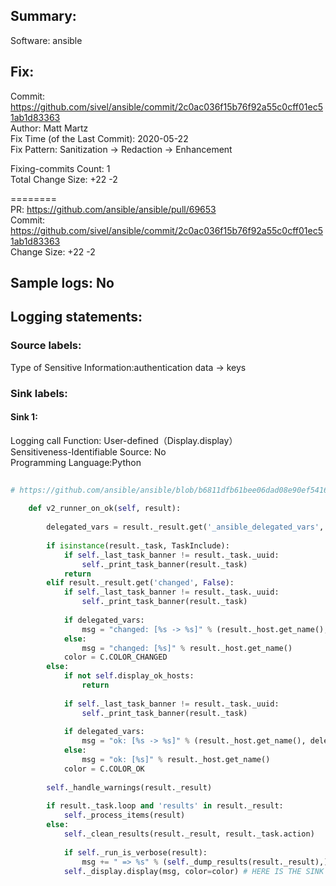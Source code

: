 ## Summary:  
Software: ansible  
## Fix:  
Commit: https://github.com/sivel/ansible/commit/2c0ac036f15b76f92a55c0cff01ec51ab1d83363  
Author: Matt Martz  
Fix Time (of the Last Commit): 2020-05-22  
Fix Pattern: Sanitization -> Redaction -> Enhancement  
  
  
Fixing-commits Count: 1  
Total Change Size: +22 -2  
  
========  
PR: https://github.com/ansible/ansible/pull/69653  
Commit: https://github.com/sivel/ansible/commit/2c0ac036f15b76f92a55c0cff01ec51ab1d83363  
Change Size: +22 -2  
## Sample logs: No  
## Logging statements:  
### Source labels:  
Type of Sensitive Information:authentication data -> keys   
### Sink labels:  
#### Sink 1:  
Logging call Function:  User-defined（Display.display）  
Sensitiveness-Identifiable Source:  No  
Programming Language:Python  
```Python  
  
# https://github.com/ansible/ansible/blob/b6811dfb61bee06dad08e90ef541667be7bbc950/lib/ansible/plugins/callback/default.py#L108-L147  
  
    def v2_runner_on_ok(self, result):  
  
        delegated_vars = result._result.get('_ansible_delegated_vars', None)  
  
        if isinstance(result._task, TaskInclude):  
            if self._last_task_banner != result._task._uuid:  
                self._print_task_banner(result._task)  
            return  
        elif result._result.get('changed', False):  
            if self._last_task_banner != result._task._uuid:  
                self._print_task_banner(result._task)  
  
            if delegated_vars:  
                msg = "changed: [%s -> %s]" % (result._host.get_name(), delegated_vars['ansible_host'])  
            else:  
                msg = "changed: [%s]" % result._host.get_name()  
            color = C.COLOR_CHANGED  
        else:  
            if not self.display_ok_hosts:  
                return  
  
            if self._last_task_banner != result._task._uuid:  
                self._print_task_banner(result._task)  
  
            if delegated_vars:  
                msg = "ok: [%s -> %s]" % (result._host.get_name(), delegated_vars['ansible_host'])  
            else:  
                msg = "ok: [%s]" % result._host.get_name()  
            color = C.COLOR_OK  
  
        self._handle_warnings(result._result)  
  
        if result._task.loop and 'results' in result._result:  
            self._process_items(result)  
        else:  
            self._clean_results(result._result, result._task.action)  
  
            if self._run_is_verbose(result):  
                msg += " => %s" % (self._dump_results(result._result),)  
            self._display.display(msg, color=color) # HERE IS THE SINK 1  
  
```  
